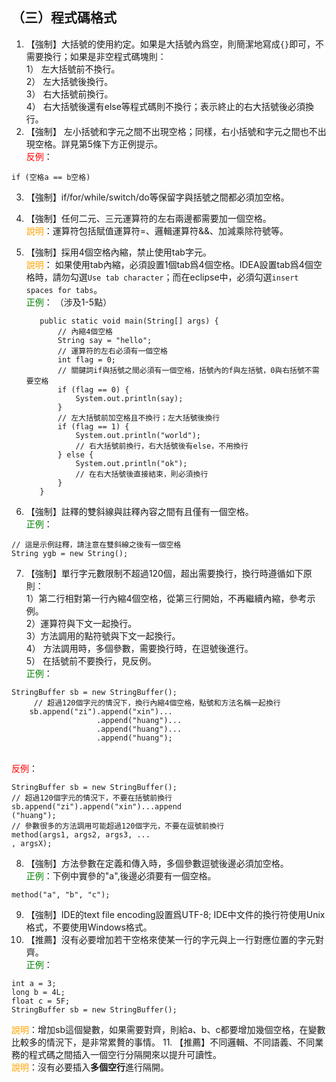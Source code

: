## （三）程式碼格式
1. 【強制】大括號的使用約定。如果是大括號內爲空，則簡潔地寫成`{}`即可，不需要換行；如果是非空程式碼塊則：
<br>1） 左大括號前不換行。
<br>2） 左大括號後換行。
<br>3） 右大括號前換行。
<br>4） 右大括號後還有else等程式碼則不換行；表示終止的右大括號後必須換行。 
2. 【強制】 左小括號和字元之間不出現空格；同樣，右小括號和字元之間也不出現空格。詳見第5條下方正例提示。
<br><span style="color:red">反例</span>：
```
if (空格a == b空格)
```
3. 【強制】if/for/while/switch/do等保留字與括號之間都必須加空格。 
4. 【強制】任何二元、三元運算符的左右兩邊都需要加一個空格。 
   <br><span style="color:orange">說明</span>：運算符包括賦值運算符=、邏輯運算符&&、加減乘除符號等。
5. 【強制】採用4個空格內縮，禁止使用tab字元。 
   <br><span style="color:orange">說明</span>：
    如果使用tab內縮，必須設置1個tab爲4個空格。IDEA設置tab爲4個空格時，請勿勾選`Use tab character`；而在eclipse中，必須勾選`insert spaces for tabs`。 
   <br><span style="color:green">正例</span>： （涉及1-5點）

          public static void main(String[] args) {
              // 內縮4個空格
              String say = "hello";
              // 運算符的左右必須有一個空格
              int flag = 0;
              // 關鍵詞if與括號之間必須有一個空格，括號內的f與左括號，0與右括號不需要空格
              if (flag == 0) {
                  System.out.println(say);
              }
              // 左大括號前加空格且不換行；左大括號後換行
              if (flag == 1) {
                  System.out.println("world");
                  // 右大括號前換行，右大括號後有else，不用換行
              } else {
                  System.out.println("ok");
                  // 在右大括號後直接結束，則必須換行
              }
          }

6. 【強制】註釋的雙斜線與註釋內容之間有且僅有一個空格。 
 <br><span style="color:green">正例</span>：
```
// 這是示例註釋，請注意在雙斜線之後有一個空格  
String ygb = new String(); 
```
7. 【強制】單行字元數限制不超過120個，超出需要換行，換行時遵循如下原則：
<br>1）第二行相對第一行內縮4個空格，從第三行開始，不再繼續內縮，參考示例。
<br>2）運算符與下文一起換行。
<br>3）方法調用的點符號與下文一起換行。
<br>4） 方法調用時，多個參數，需要換行時，在逗號後進行。
<br>5） 在括號前不要換行，見反例。
<br><span style="color:green">正例</span>：
```
StringBuffer sb = new StringBuffer();
     // 超過120個字元的情況下，換行內縮4個空格，點號和方法名稱一起換行
    sb.append("zi").append("xin")...
                   .append("huang")...
                   .append("huang")...
                   .append("huang");
```
<br><span style="color:red">反例</span>：
```
StringBuffer sb = new StringBuffer();  
// 超過120個字元的情況下，不要在括號前換行  
sb.append("zi").append("xin")...append      
("huang");    
// 參數很多的方法調用可能超過120個字元，不要在逗號前換行  
method(args1, args2, args3, ... 
, argsX); 
```
8. 【強制】方法參數在定義和傳入時，多個參數逗號後邊必須加空格。 
<br><span style="color:green">正例</span>：下例中實參的"a",後邊必須要有一個空格。 
```
method("a", "b", "c"); 
```
9. 【強制】IDE的text file encoding設置爲UTF-8; IDE中文件的換行符使用Unix格式，不要使用Windows格式。 
10. 【推薦】沒有必要增加若干空格來使某一行的字元與上一行對應位置的字元對齊。 
<br><span style="color:green">正例</span>： 
```
int a = 3;  
long b = 4L;  
float c = 5F;  
StringBuffer sb = new StringBuffer();
```
<span style="color:orange">說明</span>：增加sb這個變數，如果需要對齊，則給a、b、c都要增加幾個空格，在變數比較多的情況下，是非常累贅的事情。 
11. 【推薦】不同邏輯、不同語義、不同業務的程式碼之間插入一個空行分隔開來以提升可讀性。 
<br><span style="color:orange">說明</span>：沒有必要插入**多個空行**進行隔開。 